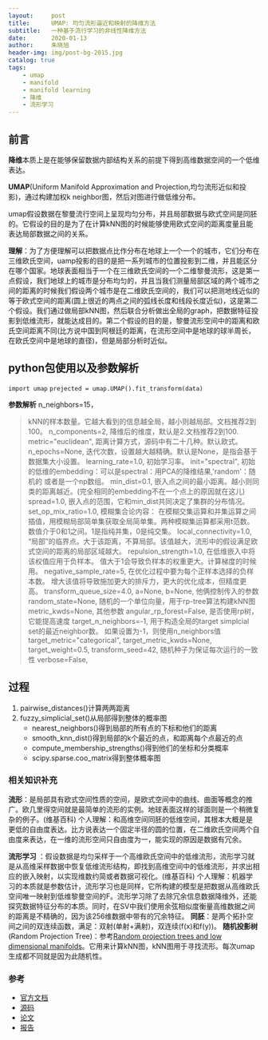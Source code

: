 ```yaml
---
layout:     post
title:    	UMAP: 均匀流形逼近和映射的降维方法
subtitle:   一种基于流行学习的非线性降维方法
date:       2020-01-13
author:     朱晓旭
header-img: img/post-bg-2015.jpg
catalog: true
tags:
    - umap
	- manifold
	- manifold learning
   	- 降维
	- 流形学习	
---
```


## 前言
**降维**本质上是在能够保留数据内部结构关系的前提下得到高维数据空间的一个低维表达。

**UMAP**(Uniform Manifold Approximation and Projection,均匀流形近似和投影)，通过构建加权k neighbor图，然后对图进行做低维分布。

umap假设数据在黎曼流行空间上呈现均匀分布，并且局部数据与欧式空间是同胚的。它假设的目的是为了在计算kNN图的时候能够使用欧式空间的距离度量且能表达局部数据之间的关系。

**理解**：为了方便理解可以把数据点比作分布在地球上一个一个的城市，它们分布在三维欧氏空间，uamp投影的目的是把一系列城市的位置投影到二维，并且能区分在哪个国家。地球表面相当于一个在三维欧氏空间的一个二维黎曼流形，这是第一点假设，我们地球上的城市是分布均匀的，并且当我们测量局部区域的两个城市之间的距离的时候我们假设两个城市是在二维欧氏空间的，我们可以把测地线近似的等于欧式空间的距离(圆上很近的两点之间的弧线长度和线段长度近似)，这是第二个假设。我们通过做局部kNN图，然后联合分析做出全局的graph，把数据特征投影到低维流形，就能达成目的。第二个假设的目的是，黎曼流形空间中的距离和欧氏空间距离不同(比方说中国到阿根廷的距离，在流形空间中是地球的球半周长，在欧氏空间中是地球的直径)，但是局部分析时近似。

## python包使用以及参数解析

`import umap`
`prejected = umap.UMAP().fit_transform(data)`

**参数解析**
n_neighbors=15， 
>kNN的样本数量。它越大看到的信息越全局，越小则越局部。文档推荐2到100。
n_components=2,
>降维后的维度，默认是2.文档推荐2到100.
metric="euclidean",
>距离计算方式，源码中有二十几种。默认欧式。
n_epochs=None,
>迭代次数，设置越大越精确。默认是None，是指会基于数据集大小设置。
learning_rate=1.0,
>初始学习率。
init="spectral",
>初始的低维的embedding：可以是spectral：用PCA的降维结果,'random'：随机的 或者是一个np数组。
min_dist=0.1,
>嵌入点之间的最小距离。越小则同类的距离越近。(完全相同的embedding不在一个点上的原因就在这儿)
spread=1.0,
>嵌入点的范围，它和min_dist共同决定了集群的分布情况。
set_op_mix_ratio=1.0, 
>模糊集合论内容： 在模糊交集运算和并集运算之间插值，用模糊局部简单集获取全局简单集。两种模糊集运算都采用t范数。数值介于0和1之间。1是指纯并集，0是纯交集。
local_connectivity=1.0,
>“局部”的临界点。大于该距离，不算局部。该值越大，流形中的假设满足欧式空间的距离的局部区域越大。
repulsion_strength=1.0,
>在低维嵌入中将该权值应用于负样本。 值大于1会导致负样本的权重更大。计算梯度的时候用。
negative_sample_rate=5,
>在优化过程中要为每个正样本选择的负样本数。 增大该值将导致施加更大的排斥力，更大的优化成本，但精度更高。
transform_queue_size=4.0,
a=None,
b=None,
>他俩控制传入的参数
random_state=None,
>随机的一个单位向量，用于rp-tree算法构建kNN图
metric_kwds=None,
>其他参数
angular_rp_forest=False,
>是否使用rp树，它能提高速度
target_n_neighbors=-1,
>用于构造全局的target simplcial set的最近neighbor数。 如果设置为-1，则使用n_neighbors值
target_metric="categorical",
target_metric_kwds=None,
target_weight=0.5,
transform_seed=42,
>随机种子为保证每次运行的一致性
verbose=False,

## 过程

1. pairwise_distances()计算两两距离
2. fuzzy_simplicial_set()从局部得到整体的概率图
	* nearest_neighbors()得到局部的所有点的下标和他们的距离
	* smooth_knn_dist()得到局部的k个最近的点，和距离每个点最近的点
	* compute_membership_strengths()得到他们的坐标和分类概率
	* scipy.sparse.coo_matrix得到整体概率图

### 相关知识补充

**流形**：是局部具有欧式空间性质的空间，是欧式空间中的曲线、曲面等概念的推广。欧几里得空间就是最简单的流形的实例。地球表面这样的球面则是一个稍微复杂的例子。(维基百科)
个人理解：和高维空间同胚的低维空间，其根本大概是是更低的自由度表达。比方说表达一个固定半径的圆的位置，在二维欧氏空间两个自由度来表达，在一维的流形空间只自由度为一，能实现的原因是数据有冗余。

**流形学习** ：假设数据是均匀采样于一个高维欧氏空间中的低维流形，流形学习就是从高维采样数据中恢复低维流形结构，即找到高维空间中的低维流形，并求出相应的嵌入映射，以实现维数约简或者数据可视化。(维基百科)
个人理解：机器学习的本质就是参数估计，流形学习也是同样，它所构建的模型是把数据从高维欧氏空间唯一映射到低维黎曼空间的F。流形学习除了去除冗余信息数据降维外，还能探究数据特征分布的本质。同时，在SV中我们使用余弦相似度衡量高维数据之间的距离是不精确的，因为该256维数据中带有的冗余特征。
**同胚**：是两个拓扑空间之间的双连续函数，满足：双射(单射+满射)，双连续(f(x)和f(y))。
**随机投影树**(Random Projection Tree)：参考[Random projection trees and low dimensional manifolds](https://cseweb.ucsd.edu/~dasgupta/papers/rptree-stoc.pdf)。它用来计算kNN图，kNN图用于寻找流形。每次umap生成都不同就是因为此随机性。

### 参考

- [官方文档](https://umap-learn.readthedocs.io/en/latest/index.html)
- [源码](https://github.com/lmcinnes/umap)
- [论文](https://arxiv.org/pdf/1802.03426.pdf)
- [报告](https://www.youtube.com/watch?v=nq6iPZVUxZU&frags=pl%2Cwn)


